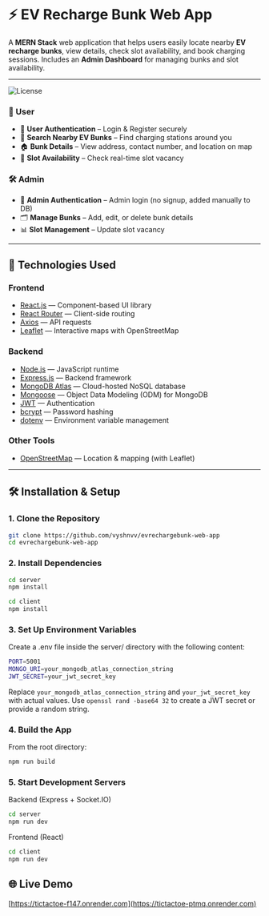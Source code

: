 # ⚡ EV Recharge Bunk Web App

A **MERN Stack** web application that helps users easily locate nearby **EV recharge bunks**, view details, check slot availability, and book charging sessions.
Includes an **Admin Dashboard** for managing bunks and slot availability.

---
![License](https://img.shields.io/github/license/vyshnvv/tictactoe-web-app)

### 👤 User
- 🔐 **User Authentication** – Login & Register securely  
- 📍 **Search Nearby EV Bunks** – Find charging stations around you  
- 🏠 **Bunk Details** – View address, contact number, and location on map  
- 🔋 **Slot Availability** – Check real-time slot vacancy  

### 🛠️ Admin
- 👤 **Admin Authentication** – Admin login (no signup, added manually to DB)  
- 🗂️ **Manage Bunks** – Add, edit, or delete bunk details  
- 📊 **Slot Management** – Update slot vacancy  

---

## 🧰 Technologies Used

### Frontend
- [React.js](https://reactjs.org/) — Component-based UI library  
- [React Router](https://reactrouter.com/) — Client-side routing  
- [Axios](https://axios-http.com/) — API requests
- [Leaflet](https://leafletjs.com/) — Interactive maps with OpenStreetMap  

### Backend
- [Node.js](https://nodejs.org/) — JavaScript runtime  
- [Express.js](https://expressjs.com/) — Backend framework  
- [MongoDB Atlas](https://www.mongodb.com/cloud/atlas) — Cloud-hosted NoSQL database  
- [Mongoose](https://mongoosejs.com/) — Object Data Modeling (ODM) for MongoDB  
- [JWT](https://jwt.io/) — Authentication  
- [bcrypt](https://www.npmjs.com/package/bcrypt) — Password hashing  
- [dotenv](https://www.npmjs.com/package/dotenv) — Environment variable management  

### Other Tools
- [OpenStreetMap](https://www.openstreetmap.org/) — Location & mapping (with Leaflet) 

---

## 🛠️ Installation & Setup

### 1. Clone the Repository

```bash
git clone https://github.com/vyshnvv/evrechargebunk-web-app
cd evrechargebunk-web-app
```
### 2. Install Dependencies

```bash
cd server
npm install
```

```bash
cd client
npm install
```

### 3. Set Up Environment Variables
Create a .env file inside the server/ directory with the following content:

```bash
PORT=5001
MONGO_URI=your_mongodb_atlas_connection_string
JWT_SECRET=your_jwt_secret_key
```
Replace ```your_mongodb_atlas_connection_string``` and ```your_jwt_secret_key``` with actual values.
Use ```openssl rand -base64 32``` to create a JWT secret or provide a random string.


### 4. Build the App
From the root directory:

```bash
npm run build
```

### 5. Start Development Servers

Backend (Express + Socket.IO)
```bash
cd server
npm run dev
```

Frontend (React)
```bash
cd client
npm run dev
```


## 🌐 Live Demo

[https://tictactoe-f147.onrender.com](https://tictactoe-ptmq.onrender.com)



